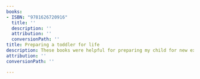 ```yaml
---
books:
- ISBN: "9781626720916"
  title: ''
  description: ''
  attribution: ''
  conversionPath: ''
title: Preparing a toddler for life
description: These books were helpful for preparing my child for new experiences
attribution: ''
conversionPath: ''

---
```

